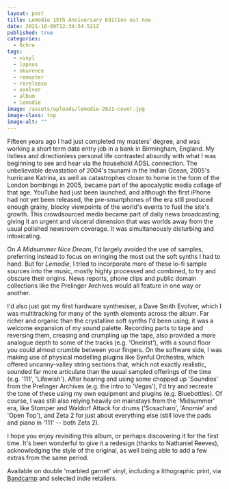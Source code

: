 ```yaml
---
layout: post
title: Lemodie 15th Anniversary Edition out now
date: 2021-10-09T12:34:54.521Z
published: true
categories:
  - Ochre
tags:
  - vinyl
  - lapsus
  - nkurence
  - remaster
  - rerelease
  - evolver
  - album
  - lemodie
image: /assets/uploads/lemodie-2021-cover.jpg
image-class: top
image-alt: ""
---
```

Fifteen years ago I had just completed my masters' degree, and was working a short term data entry job in a bank in Birmingham, England. My listless and directionless personal life contrasted absurdly with what I was beginning to see and hear via the household ADSL connection. The unbelievable devastation of 2004's tsunami in the Indian Ocean, 2005's hurricane Katrina, as well as catastrophes closer to home in the form of the London bombings in 2005, became part of the apocalyptic media collage of that age. YouTube had just been launched, and although the first iPhone had not yet been released, the pre-smartphones of the era still produced enough grainy, blocky viewpoints of the world's events to fuel the site's growth. This crowdsourced media became part of daily news broadcasting, giving it an urgent and visceral dimension that was worlds away from the usual polished newsroom coverage. It was simultaneously disturbing and intoxicating.

On *A Midsummer Nice Dream*, I'd largely avoided the use of samples, preferring instead to focus on wringing the most out the soft synths I had to hand. But for *Lemodie*, I tried to incorporate more of these lo-fi sample sources into the music, mostly highly processed and combined, to try and obscure their origins. News reports, phone clips and public domain collections like the Prelinger Archives would all feature in one way or another.

I'd also just got my first hardware synthesiser, a Dave Smith Evolver, which I was multitracking for many of the synth elements across the album. Far richer and organic than the crystalline soft synths I'd been using, it was a welcome expansion of my sound palette. Recording parts to tape and reversing them, creasing and crumpling up the tape, also provided a more analogue depth to some of the tracks (e.g. 'Oneirist'), with a sound floor you could almost crumble between your fingers. On the software side, I was making use of physical modelling plugins like Synful Orchestra, which offered uncanny-valley string sections that, which not exactly realistic, sounded far more articulate than the usual sampled offerings of the time (e.g. '111', 'Lifewish'). After hearing and using some chopped up 'Soundies' from the Prelinger Archives (e.g. the intro to 'Vegas'), I'd try and recreate the tone of these using my own equipment and plugins (e.g. Bluebottles). Of course, I was still also relying heavily on mainstays from the 'Midsummer' era, like Stomper and Waldorf Attack for drums ('Sosacharo', 'Anomie' and 'Open Top'), and Zeta 2 for just about everything else (still love the pads and piano in '111' -- both Zeta 2).

I hope you enjoy revisiting this album, or perhaps discovering it for the first time. It's been wonderful to give it a redesign (thanks to Nathaniel Reeves), acknowledging the style of the original, as well being able to add a few extras from the same period.

Available on double 'marbled garnet' vinyl, including a lithographic print, via [Bandcamp](https://bandcamp.ochremusic.com/album/lemodie-15th-anniversary-edition) and selected indie retailers.